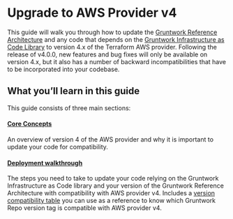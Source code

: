 # Upgrade to AWS Provider v4

This guide will walk you through how to update the [Gruntwork Reference
Architecture](https://gruntwork.io/reference-architecture/) and any code that depends on the
[Gruntwork Infrastructure as Code Library](https://gruntwork.io/infrastructure-as-code-library/) to version 4.x of the
Terraform AWS provider. Following the release of v4.0.0, new features and bug fixes will only be available on version
4.x, but it also has a number of backward incompatibilities that have to be incorporated into your codebase.

## What you’ll learn in this guide

This guide consists of three main sections:

<div className="dlist">

#### [Core Concepts](core-concepts.md)

An overview of version 4 of the AWS provider and why it is important to update your code for compatibility.

#### [Deployment walkthrough](deployment-walkthrough.md)

The steps you need to take to update your code relying on the Gruntwork Infrastructure as Code library and your 
version of the Gruntwork Reference Architecture with compatibility with AWS provider v4. Includes a [version
compatibility table](deployment-walkthrough.md#version-compatibility-table) you can use as a reference to know
which Gruntwork Repo version tag is compatible with AWS provider v4.

</div>


<!-- ##DOCS-SOURCER-START
{
  "sourcePlugin": "local-copier",
  "hash": "a71c96e31ea1275948fdaf98786d0855"
}
##DOCS-SOURCER-END -->
